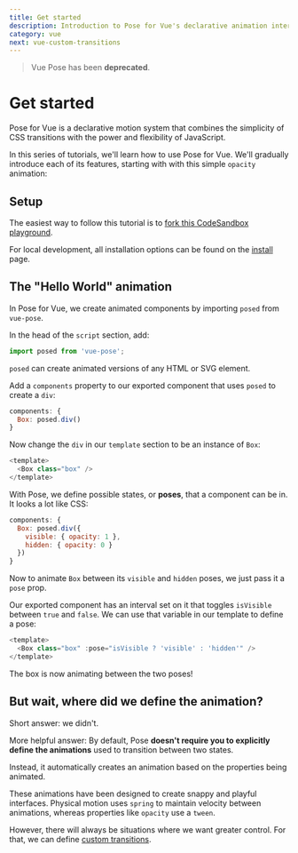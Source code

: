 ```yaml
---
title: Get started
description: Introduction to Pose for Vue's declarative animation interface
category: vue
next: vue-custom-transitions
---
```


> Vue Pose has been **deprecated**.

# Get started

Pose for Vue is a declarative motion system that combines the simplicity of CSS transitions with the power and flexibility of JavaScript.

In this series of tutorials, we'll learn how to use Pose for Vue. We'll gradually introduce each of its features, starting with with this simple `opacity` animation:

<CodeSandbox id="3vov3orj71" vue view="preview" />

<TOC />

## Setup

The easiest way to follow this tutorial is to [fork this CodeSandbox playground](https://codesandbox.io/s/9l3vknjv74?module=%2Fsrc%2FApp.vue).

For local development, all installation options can be found on the [install](/pose/learn/vue-install) page.

## The "Hello World" animation

In Pose for Vue, we create animated components by importing `posed` from `vue-pose`.

In the head of the `script` section, add:

```javascript
import posed from 'vue-pose';
```

`posed` can create animated versions of any HTML or SVG element.

Add a `components` property to our exported component that uses `posed` to create a `div`:

```javascript
components: {
  Box: posed.div()
}
```

Now change the `div` in our `template` section to be an instance of `Box`:

```javascript
<template>
  <Box class="box" />
</template>
```

With Pose, we define possible states, or **poses**, that a component can be in. It looks a lot like CSS:

```javascript
components: {
  Box: posed.div({
    visible: { opacity: 1 },
    hidden: { opacity: 0 }
  })
}
```

Now to animate `Box` between its `visible` and `hidden` poses, we just pass it a `pose` prop.

Our exported component has an interval set on it that toggles `isVisible` between `true` and `false`. We can use that variable in our template to define a pose:

```javascript
<template>
  <Box class="box" :pose="isVisible ? 'visible' : 'hidden'" />
</template>
```

The box is now animating between the two poses!

## But wait, where did we define the animation?

Short answer: we didn't.

More helpful answer: By default, Pose **doesn't require you to explicitly define the animations** used to transition between two states.

Instead, it automatically creates an animation based on the properties being animated.

These animations have been designed to create snappy and playful interfaces. Physical motion uses `spring` to maintain velocity between animations, whereas properties like `opacity` use a `tween`.

However, there will always be situations where we want greater control. For that, we can define [custom transitions](/pose/learn/vue-custom-transitions).